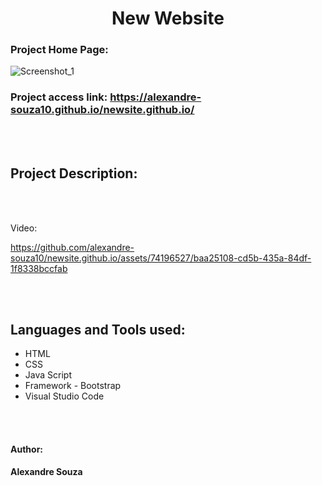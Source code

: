 <h1 align="center"> New Website </h1> 


### Project Home Page: 

![Screenshot_1](https://github.com/alexandre-souza10/newsite.github.io/assets/74196527/f33f4efa-3d3d-42f4-9708-72de30496d0f)

### Project access link: https://alexandre-souza10.github.io/newsite.github.io/
<br></br>

## Project Description:


<br></br>

 Video:

https://github.com/alexandre-souza10/newsite.github.io/assets/74196527/baa25108-cd5b-435a-84df-1f8338bccfab

<br></br>

## Languages ​​and Tools used:
- HTML
- CSS
- Java Script
- Framework - Bootstrap
- Visual Studio Code

<br></br>

#### Author: 
**Alexandre Souza**
